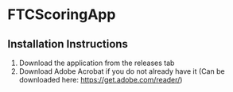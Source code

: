 # FTCScoringApp
## Installation Instructions
1. Download the application from the releases tab
2. Download Adobe Acrobat if you do not already have it
(Can be downloaded here:
https://get.adobe.com/reader/)
